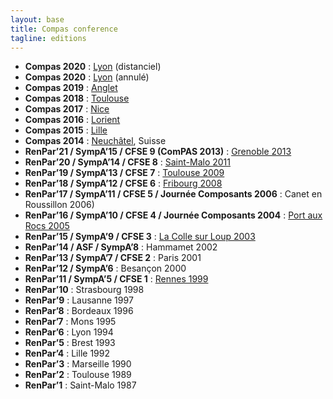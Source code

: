 ```yaml
---
layout: base
title: Compas conference
tagline: editions
---
```

* **Compas 2020** : [Lyon](http://2021.compas-conference.fr/) (distanciel)
* **Compas 2020** : [Lyon](http://2020.compas-conference.fr/) (annulé)
* **Compas 2019** : [Anglet](http://2019.compas-conference.fr/)
* **Compas 2018** : [Toulouse](http://2018.compas-conference.fr/)
* **Compas 2017** : [Nice](https://compas2017.sciencesconf.org)
* **Compas 2016** : [Lorient](http://2016.compas-conference.fr)
* **Compas 2015** : [Lille](http://compas15.lifl.fr)
* **Compas 2014** : [Neuchâtel](http://compas2014.unine.ch), Suisse
* **RenPar’21 / SympA’15 / CFSE 9 (ComPAS 2013)** : [Grenoble 2013](http://compas2013.inrialpes.fr)
* **RenPar’20 / SympA’14 / CFSE 8** : [Saint-Malo 2011](http://renpar.irisa.fr)
* **RenPar’19 / SympA’13 / CFSE 7** : [Toulouse 2009](http://www.irit.fr/Toulouse2009)
* **RenPar’18 / SympA’12 / CFSE 6** : [Fribourg 2008](http://gridgroup.hefr.ch/renpar)
* **RenPar’17 / SympA’11 / CFSE 5 / Journée Composants 2006** : Canet en Roussillon 2006)
* **RenPar’16 / SympA’10 / CFSE 4 / Journée Composants 2004** : [Port aux Rocs 2005](http://www.emn.fr/z-info/renpar2005)
* **RenPar’15 / SympA’9 / CFSE 3** : [La Colle sur Loup 2003](http://www-sop.inria.fr/oasis/renpar15)
* **RenPar’14 / ASF / SympA’8** : Hammamet 2002
* **RenPar’13 / SympA’7 / CFSE 2** : Paris 2001
* **RenPar’12 / SympA’6** : Besançon 2000
* **RenPar’11 / SympA’5 / CFSE 1** : [Rennes 1999](http://www.irisa.fr/manifestations/1999/renpar11)
* **RenPar’10** : Strasbourg 1998
* **RenPar’9** : Lausanne 1997
* **RenPar’8** : Bordeaux 1996
* **RenPar’7** : Mons 1995
* **RenPar’6** : Lyon 1994
* **RenPar’5** : Brest 1993
* **RenPar’4** : Lille 1992
* **RenPar’3** : Marseille 1990
* **RenPar’2** : Toulouse 1989
* **RenPar’1** : Saint-Malo 1987
